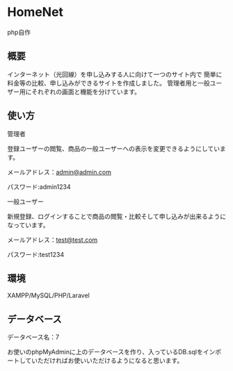 # HomeNet
php自作
## 概要
インターネット（光回線）を申し込みする人に向けて一つのサイト内で
簡単に料金等の比較、申し込みができるサイトを作成しました。
管理者用と一般ユーザー用にそれぞれの画面と機能を分けています。
## 使い方
管理者

登録ユーザーの閲覧、商品の一般ユーザーへの表示を変更できるようにしています。

メールアドレス：admin@admin.com

パスワード:admin1234

一般ユーザー

新規登録、ログインすることで商品の閲覧・比較そして申し込みが出来るようになっています。

メールアドレス：test@test.com

パスワード:test1234

## 環境
XAMPP/MySQL/PHP/Laravel
## データベース
データベース名：7

お使いのphpMyAdminに上のデータベースを作り、入っているDB.sqlをインポートしていただければお使いいただけるようになると思います。
